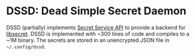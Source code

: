 DSSD: Dead Simple Secret Daemon
===============================

DSSD (partially) implements [Secret Service API](https://specifications.freedesktop.org/secret-service/latest/) to
provide a backend for [libsecret](https://wiki.gnome.org/Projects/Libsecret). DSSD is implemented with ~300 lines of
code and compiles to a ~1M binary. The secrets are stored in an unencrypted JSON file in `~/.config/dssd`.
